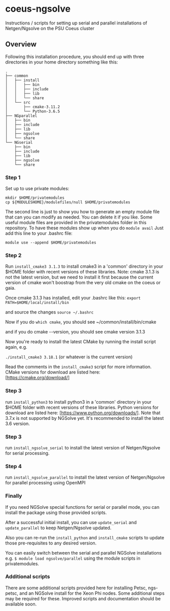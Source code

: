 # coeus-ngsolve
Instructions / scripts for setting up serial and parallel installations of Netgen/Ngsolve on the PSU Coeus cluster

## Overview
Following this installation procedure, you should end up with three
directories in your home directory something like this:

```
.
├── common
│   ├── install
│   │   ├── bin
│   │   ├── include
│   │   ├── lib
│   │   └── share
│   └── src
│       ├── cmake-3.11.2
│       └── Python-3.6.5
├── NGparallel
│   ├── bin
│   ├── include
│   ├── lib
│   ├── ngsolve
│   └── share
└── NGserial
    ├── bin
    ├── include
    ├── lib
    ├── ngsolve
    └── share
```

### Step 1

Set up to use private modules:

```
mkdir $HOME/privatemodules
cp ${MODULESHOME}/modulefiles/null $HOME/privatemodules
```
The second line is just to show you how to generate an empty module file 
that can you can modify as needed. You can delete it if you like.  Some 
useful module files are provided in the privatemodules folder in this
repository.  To have these modules show up when you do `module avail`
Just add this line to your .bashrc file:

`module use --append $HOME/privatemodules`

### Step 2
Run `install_cmake3 3.1.3` to install cmake3 in a 'common' directory 
in your $HOME folder with recent versions of these libraries.
Note: cmake 3.1.3 is not the latest version, but we need to install it first because the current version of cmake won't boostrap from the very old cmake on the coeus or gaia.

Once cmake 3.1.3 has installed, edit your .bashrc like this:
`export PATH=$HOME/local/install/bin`

and source the changes `source ~/.bashrc`

Now if you do `which cmake`, you should see
~/common/install/bin/cmake

and if you do cmake --version, you should see
cmake version 3.1.3

Now you're ready to install the latest CMake by running the install script again, e.g.

`./install_cmake3 3.18.1` (or whatever is the current version)

Read the comments in the `install_cmake3` script for more information.
CMake versions for download are listed here: 
[https://cmake.org/download/]

### Step 3
run `install_python3` to install python3 in a 'common' directory 
in your $HOME folder with recent versions of these libraries.
Python versions for download are listed here:
[https://www.python.org/downloads/].  Note that 3.7.x is not supported
by NGSolve yet.  It's recommended to install the latest 3.6 version.

### Step 3
run `install_ngsolve_serial` to install the latest version of
Netgen/Ngsolve for serial processing.

### Step 4
run `install_ngsolve_parallel` to install the latest version of
Netgen/Ngsolve for parallel processing using OpenMPI

### Finally
If you need NGSolve special functions for serial or parallel mode, 
you can install the package using those provided scripts.

After a successful initial install, you can use `update_serial` and 
`update_parallel` to keep Netgen/Ngsolve updated.

Also you can re-run the `install_python` and `install_cmake` scripts to update
those pre-requisites to any desired version.

You can easily switch between the serial and parallel NGSolve installations
e.g. `$ module load ngsolve/parallel` using the module scripts in
privatemodules.

### Additional scripts
There are some additional scripts provided here for installing Petsc, 
ngs-petsc, and an NGSolve install for the Xeon Phi nodes.  Some additional
steps may be required for these.  Improved scripts and documentation
should be available soon.

